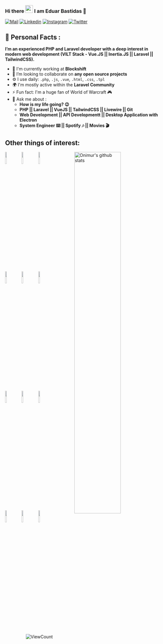 ### Hi there <img src="https://media.giphy.com/media/hvRJCLFzcasrR4ia7z/giphy.gif" width="25px"> I am Eduar Bastidas 🤵

  
  
[![Mail](https://img.shields.io/badge/e‑mail-D14836.svg?style=for-the-badge&logo=GMail&logoColor=white)](mailto:eduarbastidas10@gmail.com)
[![Linkedin](https://img.shields.io/badge/linkedin-0077B5.svg?style=for-the-badge&logo=linkedin&logoColor=white)](https://www.linkedin.com/in/mreduar/)
[![Instagram](https://img.shields.io/badge/instagram-E4405F.svg?style=for-the-badge&logo=instagram&logoColor=white)](https://www.instagram.com/mreduar/)
[![Twitter](https://img.shields.io/badge/twitter-1DA1F2.svg?style=for-the-badge&logo=twitter&logoColor=white)](https://twitter.com/mreduar)

## 🤵 Personal Facts :

**I’m an experienced PHP and Laravel developer with a deep interest in modern web development (VILT Stack - Vue.JS  ||  Inertia.JS  ||  Laravel  ||  TailwindCSS).**

- 🏢 I'm currently working at **Blockshift**
- 🤝 I’m looking to collaborate on **any open source projects**
- ⚙️ I use daily: `.php`, `.js`, `.vue`, `.html`, `.css`, `.tpl`
- 🌍 I'm mostly active within the **Laravel Community**
- ⚡️ Fun fact: I'm a huge fan of World of Warcraft 🎮
- 💬 Ask me about :
     * **How is my life going? 😉**
     * **PHP || Laravel || VueJS || TailwindCSS || Livewire || Git**
     * **Web Development || API Developmentt || Desktop Application with Electron**
     * **System Engineer ⌨️ || Spotify 🎶 || Movies 🎬**


## Other things of interest:
<p>
  <img width="55%" align="right" alt="Onimur's github stats" src="https://github-readme-stats.vercel.app/api?username=mreduar&show_icons=true&hide_border=true&count_private=true" />

  <!-- Your languages and tools. Be careful with the alignment. 
  You can use this sites to get logos: https://www.vectorlogo.zone or https://simpleicons.org/
  -->
  <code><img width="10%" src="https://www.vectorlogo.zone/logos/laravel/laravel-ar21.svg"></code>
  <code><img width="10%" src="https://www.vectorlogo.zone/logos/php/php-ar21.svg"></code>
  <code><img width="10%" src="https://www.vectorlogo.zone/logos/vuejs/vuejs-ar21.svg"></code>
  <br />
  <code><img width="10%" src="https://www.vectorlogo.zone/logos/tailwindcss/tailwindcss-ar21.svg"></code>
  <code><img width="10%" src="https://www.vectorlogo.zone/logos/sass-lang/sass-lang-ar21.svg"></code>
  <code><img width="10%" src="https://www.vectorlogo.zone/logos/visualstudio_code/visualstudio_code-ar21.svg"></code>
  <br />
  <code><img width="10%" src="https://www.vectorlogo.zone/logos/mysql/mysql-ar21.svg"></code>
  <code><img width="10%" src="https://www.vectorlogo.zone/logos/git-scm/git-scm-ar21.svg"></code>
  <code><img width="10%" src="https://www.vectorlogo.zone/logos/javascript/javascript-ar21.svg"></code>
  <br />
  <code><img width="10%" src="https://www.vectorlogo.zone/logos/getbootstrap/getbootstrap-ar21.svg"></code>
  <code><img width="10%" src="https://www.vectorlogo.zone/logos/w3_html5/w3_html5-ar21.svg"></code>
  <code><img width="10%" src="https://www.vectorlogo.zone/logos/json/json-ar21.svg"></code>
</p>

<!-- Your hits or visitors
site: http://hits.dwyl.com or https://visitor-badge.glitch.me
Both apis are in trouble due to the number of requests, if you know any other to register visitors, great
-->
<p align="center">
  <img alt="ViewCount" src="https://views.whatilearened.today/views/github/mreduar/mreduar.svg" />
</p>
